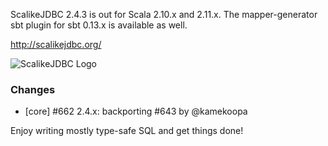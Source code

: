 ScalikeJDBC 2.4.3 is out for Scala 2.10.x and 2.11.x. The mapper-generator sbt plugin for sbt 0.13.x is available as well.

http://scalikejdbc.org/

![ScalikeJDBC Logo](http://scalikejdbc.org/images/logo.png)

### Changes

 - [core] #662 2.4.x: backporting #643 by @kamekoopa

Enjoy writing mostly type-safe SQL and get things done!
